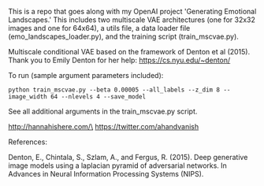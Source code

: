 This is a repo that goes along with my OpenAI project 'Generating Emotional Landscapes.' This includes two multiscale VAE architectures (one for 32x32 images and one for 64x64), a utils file, a data loader file (emo_landscapes_loader.py), and the training script (train_mscvae.py).

Multiscale conditional VAE based on the framework of Denton et al (2015). Thank you to Emily Denton for her help: https://cs.nyu.edu/~denton/

To run (sample argument parameters included):
```
python train_mscvae.py --beta 0.00005 --all_labels --z_dim 8 --image_width 64 --nlevels 4 --save_model
```

See all additional arguments in the train_mscvae.py script.

http://hannahishere.com/\
https://twitter.com/ahandvanish

References:

Denton, E., Chintala, S., Szlam, A., and Fergus, R. (2015). Deep generative image models using a laplacian pyramid of adversarial networks. In Advances in Neural Information Processing Systems (NIPS).